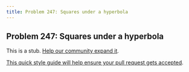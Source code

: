 ```yaml
---
title: Problem 247: Squares under a hyperbola
---
```

## Problem 247: Squares under a hyperbola

This is a stub. <a href='https://github.com/freecodecamp/guides/tree/master/src/pages/certifications/coding-interview-prep/project-euler/problem-247-squares-under-a-hyperbola/index.md' target='_blank' rel='nofollow'>Help our community expand it</a>.

<a href='https://github.com/freecodecamp/guides/blob/master/README.md' target='_blank' rel='nofollow'>This quick style guide will help ensure your pull request gets accepted</a>.

<!-- The article goes here, in GitHub-flavored Markdown. Feel free to add YouTube videos, images, and CodePen/JSBin embeds  -->
